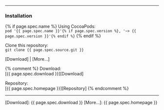 ----
### Installation
{% if page.spec.name %}
Using CocoaPods:  
`pod '{{ page.spec.name }}'{% if page.spec.version %}, '~> {{ page.spec.version }}'{% endif %}`
{% endif %}

Clone this repository:  
`git clone {{ page.spec.source.git }}`

[Download] | [More...]


{% comment %}
Download:  
[{{ page.spec.download }}][Download]

Repository:  
[{{ page.spec.homepage }}][Repository]
{% endcomment %}

----

[Download]: {{ page.spec.download }}
[More...]: {{ page.spec.homepage }} 

